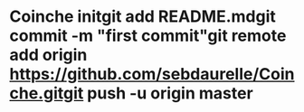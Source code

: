 # Coinche  initgit add README.mdgit commit -m "first commit"git remote add origin https://github.com/sebdaurelle/Coinche.gitgit push -u origin master
